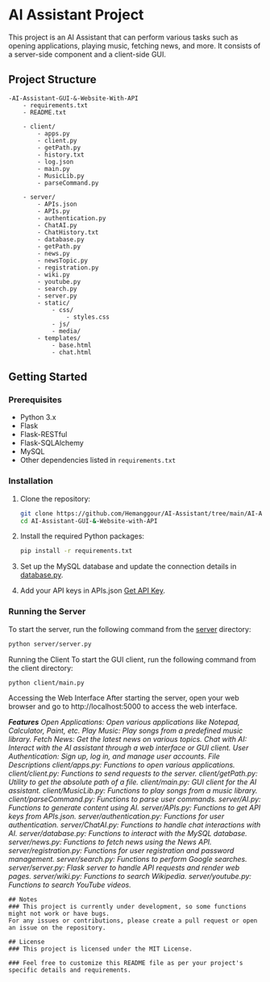 # AI Assistant Project

This project is an AI Assistant that can perform various tasks such as opening applications, playing music, fetching news, and more. It consists of a server-side component and a client-side GUI.

## Project Structure

    -AI-Assistant-GUI-&-Website-With-API
        - requirements.txt
        - README.txt

        - client/
            - apps.py
            - client.py
            - getPath.py
            - history.txt
            - log.json
            - main.py
            - MusicLib.py
            - parseCommand.py

        - server/
            - APIs.json
            - APIs.py
            - authentication.py
            - ChatAI.py
            - ChatHistory.txt
            - database.py
            - getPath.py
            - news.py
            - newsTopic.py
            - registration.py
            - wiki.py
            - youtube.py
            - search.py
            - server.py
            - static/
                - css/
                    - styles.css
                - js/
                - media/
            - templates/
                - base.html
                - chat.html

## Getting Started

### Prerequisites

- Python 3.x
- Flask
- Flask-RESTful
- Flask-SQLAlchemy
- MySQL
- Other dependencies listed in `requirements.txt`

### Installation

1. Clone the repository:
    ```sh
    git clone https://github.com/Hemanggour/AI-Assistant/tree/main/AI-Assistant-GUI-%26-Website-with-API
    cd AI-Assistant-GUI-&-Website-with-API
    ```

2. Install the required Python packages:
    ```sh
    pip install -r requirements.txt
    ```

3. Set up the MySQL database and update the connection details in [database.py](/AI-Assistant-GUI-&-Website-with-API/server/database.py).

4. Add your API keys in APIs.json [Get API Key](https://ai.google.dev/gemini-api/docs/api-key).

### Running the Server

To start the server, run the following command from the [server](/AI-Assistant-GUI-&-Website-with-API/server/server.py) directory:
```sh
python server/server.py
```

Running the Client
To start the GUI client, run the following command from the client directory:
```sh
python client/main.py
```
Accessing the Web Interface
After starting the server, open your web browser and go to http://localhost:5000 to access the web interface.

**_Features_**
_Open Applications: Open various applications like Notepad, Calculator, Paint, etc._
_Play Music: Play songs from a predefined music library._
_Fetch News: Get the latest news on various topics._
_Chat with AI: Interact with the AI assistant through a web interface or GUI client._
_User Authentication: Sign up, log in, and manage user accounts._
_File Descriptions_
_client/apps.py: Functions to open various applications._
_client/client.py: Functions to send requests to the server._
_client/getPath.py: Utility to get the absolute path of a file._
_client/main.py: GUI client for the AI assistant._
_client/MusicLib.py: Functions to play songs from a music library._
_client/parseCommand.py: Functions to parse user commands._
_server/AI.py: Functions to generate content using AI._
_server/APIs.py: Functions to get API keys from APIs.json._
_server/authentication.py: Functions for user authentication._
_server/ChatAI.py: Functions to handle chat interactions with AI._
_server/database.py: Functions to interact with the MySQL database._
_server/news.py: Functions to fetch news using the News API._
_server/registration.py: Functions for user registration and password management._
_server/search.py: Functions to perform Google searches._
_server/server.py: Flask server to handle API requests and render web pages._
_server/wiki.py: Functions to search Wikipedia._
_server/youtube.py: Functions to search YouTube videos._
```
## Notes
### This project is currently under development, so some functions might not work or have bugs.
For any issues or contributions, please create a pull request or open an issue on the repository.

## License
### This project is licensed under the MIT License.

### Feel free to customize this README file as per your project's specific details and requirements.